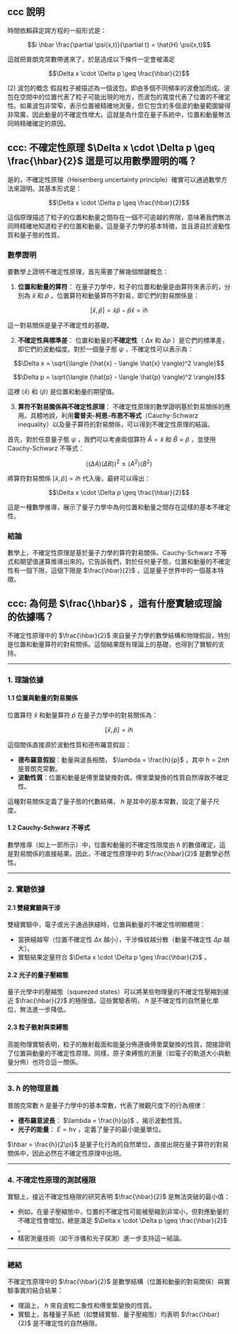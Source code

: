 ## ccc 說明

時間依賴薛定諤方程的一般形式是：

```math
i \hbar \frac{\partial \psi(x,t)}{\partial t} = \hat{H} \psi(x,t)
```


這就把普朗克常數帶進來了，於是造成以下條件一定會被滿足


```math
\Delta x \cdot \Delta p \geq \frac{\hbar}{2}
```



(2) 波包的概念
假設粒子被描述為一個波包，即由多個不同頻率的波疊加而成。波包在空間中的位置代表了粒子可能出現的地方，而波包的寬度代表了位置的不確定性。如果波包非常窄，表示位置被精確地測量，但它包含的多個波的動量範圍變得非常廣，因此動量的不確定性增大。這就是為什麼在量子系統中，位置和動量無法同時精確確定的原因。

## ccc: 不確定性原理 $\Delta x \cdot \Delta p \geq \frac{\hbar}{2}$ 這是可以用數學證明的嗎？

是的，不確定性原理（Heisenberg uncertainty principle）確實可以通過數學方法來證明。其基本形式是：


```math
\Delta x \cdot \Delta p \geq \frac{\hbar}{2}
```


這個原理描述了粒子的位置和動量之間存在一個不可逾越的界限，意味著我們無法同時精確地知道粒子的位置和動量。這是量子力學的基本特徵，並且源自於波動性質和量子態的性質。

### 數學證明

要數學上證明不確定性原理，首先需要了解幾個關鍵概念：
1. **位置和動量的算符**：
   在量子力學中，粒子的位置和動量是由算符來表示的，分別為  $`\hat{x}`$  和  $`\hat{p}`$ 。位置算符和動量算符不對易，即它們的對易關係是：
   
```math
[\hat{x}, \hat{p}] = \hat{x}\hat{p} - \hat{p}\hat{x} = i\hbar
```

   這一對易關係是量子不確定性的基礎。

2. **不確定性與標準差**：
   位置和動量的**不確定性**（ $`\Delta x`$  和  $`\Delta p`$ ）是它們的標準差，即它們的波動幅度。對於一個量子態  $`\psi`$ ，不確定性可以表示為：
   
```math
\Delta x = \sqrt{\langle (\hat{x} - \langle \hat{x} \rangle)^2 \rangle}
```

   
```math
\Delta p = \sqrt{\langle (\hat{p} - \langle \hat{p} \rangle)^2 \rangle}
```

   這裡  $`\langle \hat{x} \rangle`$  和  $`\langle \hat{p} \rangle`$  是位置和動量的期望值。

3. **算符不對易關係與不確定性原理**：
   不確定性原理的數學證明基於對易關係的應用。具體地說，利用**霍普夫-柯恩-布恩不等式**（Cauchy-Schwarz inequality）以及量子算符的對易關係，可以得到不確定性原理的結論。

首先，對於任意量子態  $`\psi`$ ，我們可以考慮兩個算符  $`\hat{A} = \hat{x}`$  和  $`\hat{B} = \hat{p}`$ ，並使用 Cauchy-Schwarz 不等式：

```math
\langle (\Delta A)(\Delta B) \rangle^2 \leq \langle A^2 \rangle \langle B^2 \rangle
```

將算符對易關係  $`[ \hat{x}, \hat{p} ] = i\hbar`$  代入後，最終可以得出：

```math
\Delta x \cdot \Delta p \geq \frac{\hbar}{2}
```


這是一種數學推導，展示了量子力學中為何位置和動量之間存在這樣的基本不確定性。

### 結論

數學上，不確定性原理是基於量子力學的算符對易關係、Cauchy-Schwarz 不等式和期望值運算推導出來的。它告訴我們，對於任何量子態，位置和動量的不確定性有一個下限，這個下限是  $`\frac{\hbar}{2}`$ ，這是量子世界中的一個基本特徵。

## ccc: 為何是 $\frac{\hbar}$ ，這有什麼實驗或理論的依據嗎？

不確定性原理中的  $`\frac{\hbar}{2}`$  來自量子力學的數學結構和物理假設，特別是位置和動量算符的對易關係。這個結果既有理論上的基礎，也得到了實驗的支持。

---

### **1. 理論依據**
#### **1.1 位置與動量的對易關係**
位置算符  $`\hat{x}`$  和動量算符  $`\hat{p}`$  在量子力學中的對易關係為：

```math
[\hat{x}, \hat{p}] = i\hbar
```

這個關係直接源於波動性質和德布羅意假設：
- **德布羅意假設**：動量與波長相關， $`\lambda = \frac{h}{p}`$ ，其中  $`h = 2\pi\hbar`$  是普朗克常數。
- **波動性質**：位置和動量是傅里葉變換對偶，傅里葉變換的性質自然導致不確定性。

這種對易關係定義了量子態的代數結構， $`\hbar`$  是其中的基本常數，設定了量子尺度。

#### **1.2 Cauchy-Schwarz 不等式**
數學推導（如上一節所示）中，位置和動量的不確定性限度由  $`\hbar`$  的數值確定，這是對易關係的直接結果。因此，不確定性原理中的  $`\frac{\hbar}{2}`$  是數學必然性。

---

### **2. 實驗依據**
#### **2.1 雙縫實驗與干涉**
雙縫實驗中，電子或光子通過狹縫時，位置與動量的不確定性明顯體現：
- 當狹縫越窄（位置不確定性  $`\Delta x`$  越小），干涉條紋越分散（動量不確定性  $`\Delta p`$  越大）。
- 實驗結果定量符合  $`\Delta x \cdot \Delta p \geq \frac{\hbar}{2}`$ 。

#### **2.2 光子的量子壓縮態**
量子光學中的壓縮態（squeezed states）可以將某些物理量的不確定性壓縮到接近  $`\frac{\hbar}{2}`$  的極限值。這些實驗表明， $`\hbar`$  是不確定性的自然量化單位，無法進一步降低。

#### **2.3 粒子散射與束縛態**
高能物理實驗表明，粒子的散射截面和能量分佈遵循傅里葉變換的性質，間接證明了位置與動量的不確定性原理。同樣，原子束縛態的測量（如電子的軌道大小與動量分佈）也符合這一關係。

---

### **3.  $`\hbar`$  的物理意義**
普朗克常數  $`h`$  是量子力學中的基本常數，代表了微觀尺度下的行為規律：
- **德布羅意波長**： $`\lambda = \frac{h}{p}`$ ，揭示波動性質。
- **光子的能量**： $`E = h\nu`$ ，定義了量子的最小能量單位。

 $`\hbar = \frac{h}{2\pi}`$  是量子化行為的自然單位，直接出現在量子算符的對易關係中，因此必然在不確定性原理中出現。

---

### **4. 不確定性原理的測試極限**
實驗上，接近不確定性極限的研究表明  $`\frac{\hbar}{2}`$  是無法突破的最小值：
- 例如，在量子壓縮態中，位置的不確定性可能被壓縮到非常小，但對應動量的不確定性會增加，總是滿足  $`\Delta x \cdot \Delta p \geq \frac{\hbar}{2}`$ 。
- 精密測量技術（如干涉儀和光子探測）進一步支持這一結論。

---

### **總結**
不確定性原理中的  $`\frac{\hbar}{2}`$  是數學結構（位置和動量的對易關係）與實驗事實的結合結果：
- 理論上， $`\hbar`$  來自波粒二象性和傅里葉變換的性質。
- 實驗上，各種量子系統（如雙縫實驗、量子壓縮態）均表明  $`\frac{\hbar}{2}`$  是不確定性的自然極限。
